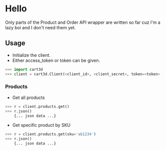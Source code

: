 # Hello
Only parts of the Product and Order API wrapper are written so far cuz I'm a lazy boi and I don't need them yet.

## Usage

- Initialize the client.
- Either access_token or token can be given.
```python
>>> import cart3d
>>> client = cart3d.Client(<client_id>, <client_secret>, token=<token>, access_token=<access_token>, secureURL=<secureURL>)
```

### Products

- Get all products
```python
>>> r = client.products.get()
>>> r.json()
    {... json data ...}
```

- Get specific product by SKU
```python
>>> r = client.products.get(sku='ab1234')
>>> r.json()
    {... json data ...}
```